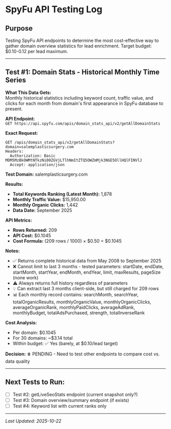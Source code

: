 # SpyFu API Testing Log

## Purpose
Testing SpyFu API endpoints to determine the most cost-effective way to gather domain overview statistics for lead enrichment. Target budget: $0.10-0.12 per lead maximum.

---

## Test #1: Domain Stats - Historical Monthly Time Series

**What This Data Gets:**  
Monthly historical statistics including keyword count, traffic value, and clicks for each month from domain's first appearance in SpyFu database to present.

**API Endpoint:**  
`GET https://api.spyfu.com/apis/domain_stats_api/v2/getAllDomainStats`

**Exact Request:**
```
GET /apis/domain_stats_api/v2/getAllDomainStats?domain=salemplasticsurgery.com
Headers:
  Authorization: Basic MDM5MzBkOWMtNTkzNi00ZGVjLTlhNmItZTQ5OWZmMjk3NGE5OllHQlFINVlJ
  Accept: application/json
```

**Test Domain:** salemplasticsurgery.com

**Results:**
- **Total Keywords Ranking (Latest Month):** 1,878
- **Monthly Traffic Value:** $15,950.00
- **Monthly Organic Clicks:** 1,442
- **Data Date:** September 2025

**API Metrics:**
- **Rows Returned:** 209
- **API Cost:** $0.1045
- **Cost Formula:** (209 rows / 1000) × $0.50 = $0.1045

**Notes:**
- ✅ Returns complete historical data from May 2008 to September 2025
- ❌ Cannot limit to last 3 months - tested parameters: startDate, endDate, startMonth, startYear, endMonth, endYear, limit, maxResults, pageSize (none work)
- ⚠️ Always returns full history regardless of parameters
- 💡 Can extract last 3 months client-side, but still charged for 209 rows
- 📊 Each monthly record contains: searchMonth, searchYear, totalOrganicResults, monthlyOrganicValue, monthlyOrganicClicks, averageOrganicRank, monthlyPaidClicks, averageAdRank, monthlyBudget, totalAdsPurchased, strength, totalInverseRank

**Cost Analysis:**
- Per domain: $0.1045
- For 30 domains: ~$3.14 total
- Within budget: ✅ Yes (barely, at $0.10/lead target)

**Decision:** ⏸️ PENDING - Need to test other endpoints to compare cost vs. data quality

---

## Next Tests to Run:

- [ ] Test #2: getLiveSeoStats endpoint (current snapshot only?)
- [ ] Test #3: Domain overview/summary endpoint (if exists)
- [ ] Test #4: Keyword list with current ranks only

---

*Last Updated: 2025-10-22*
